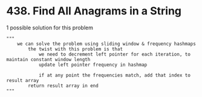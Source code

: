 # 438. Find All Anagrams in a String

1 possible solution for this problem  


```
"""
    we can solve the problem using sliding window & frequency hashmaps
        the twist with this problem is that
            we need to decrement left pointer for each iteration, to maintain constant window length
            update left pointer frequency in hashmap

            if at any point the frequencies match, add that index to result array
        return result array in end
"""
```

